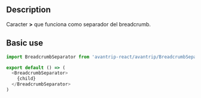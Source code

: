 ## Description
Caracter **>** que funciona como separador del breadcrumb.

## Basic use

```javascript
import BreadcrumbSeparator from 'avantrip-react/avantrip/BreadcrumbSeparator';

export default () => (
  <BreadcrumbSeparator>
    {child}
  </BreadcrumbSeparator>
)
```
